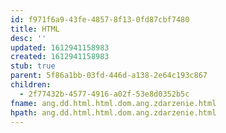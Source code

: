 ```yaml
---
id: f971f6a9-43fe-4857-8f13-0fd87cbf7480
title: HTML
desc: ''
updated: 1612941158983
created: 1612941158983
stub: true
parent: 5f86a1bb-03fd-446d-a138-2e64c193c867
children:
  - 2f77432b-4577-4916-a02f-53e8d0352b5c
fname: ang.dd.html.html.dom.ang.zdarzenie.html
hpath: ang.dd.html.html.dom.ang.zdarzenie.html
---
```




